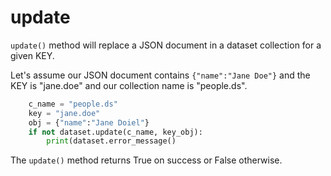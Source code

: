 
# update


`update()` method will replace a JSON document in a dataset collection 
for a given KEY.  

Let's assume our JSON document contains `{"name":"Jane Doe"}` and the 
KEY is "jane.doe" and our collection name is "people.ds". 

```python
    c_name = "people.ds"
    key = "jane.doe"
    obj = {"name":"Jane Doiel"}
    if not dataset.update(c_name, key_obj):
        print(dataset.error_message()
```

The `update()` method returns True on success or False otherwise.


